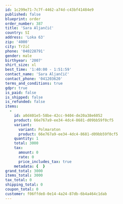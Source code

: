 ```yaml
---
id: 1c299e71-7c7f-4462-a74d-c43bf41484e9
published: false
blueprint: order
order_number: 387
title: 'Sara Aljančič'
country: SI
address: 'Loka 63'
zip: '4000'
city: Tržič
phone: '040228791'
gender: male
birthyear: '2007'
shirt_size: xl
best_time: '1:40:00 - 1:51:59'
contact_name: 'Sara Aljančič'
contact_phone: '041203620'
terms_and_conditions: true
gdpr: true
is_paid: false
is_shipped: false
is_refunded: false
items:
  -
    id: a0d401e5-58be-42cc-9404-de20a38e6052
    product: 66e767a9-ee34-4dc4-8681-d09bb59f0cf5
    variant:
      variant: Polmaraton
      product: 66e767a9-ee34-4dc4-8681-d09bb59f0cf5
    quantity: 1
    total: 3000
    tax:
      amount: 0
      rate: 0
      price_includes_tax: true
    metadata: {  }
grand_total: 3000
items_total: 3000
tax_total: 0
shipping_total: 0
coupon_total: 0
customer: f06ffde8-0e14-4a24-87db-6b4a464c1dab
---
```

